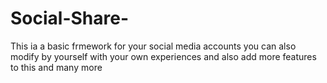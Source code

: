 # Social-Share-
This ia a basic frmework for your social media accounts you can also modify by yourself with your own experiences and also add more features to this and many more
